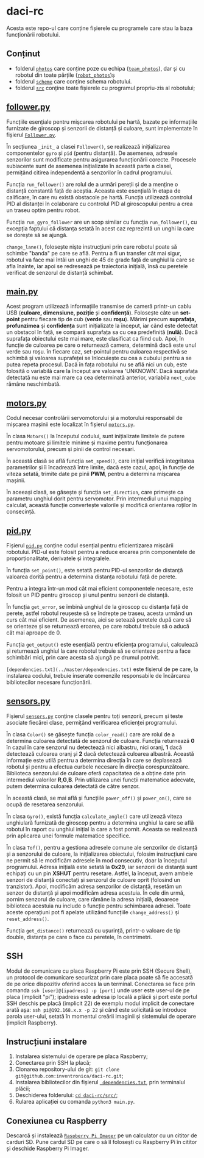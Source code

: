 # daci-rc

Acesta este repo-ul care conține fișierele cu programele care stau la baza funcționării robotului.

## Conținut

- folderul [`photos`](../master/photos) care  conține poze cu echipa ([`team_photos`](../master/photos/team_photos)), dar și cu robotul din toate părțile ([`robot_photos`](../master/photos/robot_photos))ș
- folderul [`scheme`](../master/scheme) care conține schema robotului.
- folderul [`src`](../master/src) conține toate fișierele cu programul propriu-zis al robotului;

## [follower.py](../master/src/follower.py)

Funcțiile esențiale pentru mișcarea robotului pe hartă, bazate pe informațiile furnizate de giroscop și senzorii de distanță și culoare, sunt implementate în fișierul [`Follower.py`](../master/src/follower.py).

În secțiunea `_init_` a clasei `Follower()`, se realizează inițializarea componentelor `gyro` și `pid` (pentru distanță). De asemenea, adresele senzorilor sunt modificate pentru asigurarea funcționării corecte. Procesele subiacente sunt de asemenea inițializate în această parte a clasei, permițând citirea independentă a senzorilor în cadrul programului.


Funcția `run_follower()` are rolul de a urmări pereții și de a menține o distanță constantă față de aceștia. Aceasta este esențială în etapa de calificare, în care nu există obstacole pe hartă. Funcția utilizează controlul PID al distanței în colaborare cu controlul PID al giroscopului pentru a crea un traseu optim pentru robot.

Funcția `run_gyro_follower` are un scop similar cu funcția `run_follower()`, cu excepția faptului că distanța setată în acest caz reprezintă un unghi la care se dorește să se ajungă.

`change_lane()`, folosește niște instrucțiuni prin care robotul poate să schimbe "banda" pe care se află. Pentru a fi un transfer cât mai sigur, robotul va face mai întâi un unghi de 45 de grade față de unghiul la care se afla înainte, iar apoi se redresează pe traiectoria inițială, însă cu peretele verificat de senzorul de distanță schimbat.

## [main.py](../master/src/main.py) 

Acest program utilizează informațiile transmise de cameră printr-un cablu USB (**culoare, dimensiune, poziție** și **confidență**). Folosește câte un **set-point** pentru fiecare tip de cub (**verde** sau **roșu**). Mărimi precum **suprafața, profunzimea** și **confidența** sunt inițializate la început, iar când este detectat un obstacol în față, se compară suprafața sa cu cea predefinită (**nulă**). Dacă
 suprafața obiectului este mai mare, este clasificat ca fiind cub. Apoi, în funcție de culoarea pe care o returnează camera, determină dacă este unul verde sau roșu. în fiecare caz, set-pointul pentru culoarea respectivă se schimbă și valoarea suprafeței se înlocuiește cu cea a cubului pentru a se putea repeta procesul. Dacă în fața robotului nu se află nici un cub, este folosită o variabilă care la început are valoarea 'UNKNOWN'. Dacă suprafața detectată nu este mai mare ca cea determinată anterior, variabila `next_cube` rămâne neschimbată.

 ## [motors.py](../master/src/motors.py)

Codul necesar controlării servomotorului și a motorului responsabil de mișcarea mașinii este localizat în fișierul [`motors.py`](../master/src/motors.py).

În clasa `Motors()` la începutul codului, sunt inițializate limitele de putere pentru motoare și limitele minime și maxime pentru funcționarea servomotorului, precum și pinii de control necesari.

În această clasă se află funcția `set_speed()`, care inițial verifică integritatea parametrilor și îi încadrează între limite, dacă este cazul, apoi, în funcție de viteza setată, trimite date pe pinii **PWM**, pentru a determina mișcarea mașinii.

În aceeași clasă, se găsește și funcția `set_direction`, care primește ca parametru unghiul dorit pentru servomotor. Prin intermediul unui mapping calculat, această funcție convertește valorile și modifică orientarea roților în consecință.

## [pid.py](../master/src/pid.py)
 
Fișierul [`pid.py`](../master/src/pid.py) conține codul esențial pentru eficientizarea mișcării robotului. PID-ul este folosit pentru a reduce eroarea prin componentele de proporționalitate, derivatele și integralele.

În funcția `set_point()`, este setată pentru PID-ul senzorilor de distanță valoarea dorită pentru a determina distanța robotului față de perete.

Pentru a integra într-un mod cât mai eficient componentele necesare, este folosit un PID pentru giroscop și unul pentru senzorii de distanță.

În funcția `get_error`, se îmbină unghiul de la giroscop cu distanța față de perete, astfel robotul reușeste să se îndrepte pe traseu, acesta urmând un curs cât mai eficient. De asemenea, aici se setează peretele după care să se orienteze și se returnează eroarea, pe care robotul trebuie să o aducă cât mai aproape de 0.

Funcția `get_output()` este esențială pentru eficiența programului, calculează și returnează unghiul la care robotul trebuie să se orienteze pentru a face schimbări mici, prin care acesta să ajungă pe drumul potrivit.

`[dependencies.txt](../master/dependencies.txt)` este fișierul de pe care, la instalarea codului, trebuie inserate comenzile responsabile de încărcarea bibliotecilor necesare funcționării.

 ## [sensors.py](../master/src/sensors.py)

Fișierul [`sensors.py`](../master/src/sensors.py) conține clasele pentru toți senzorii, precum și teste asociate fiecărei clase, permițând verificarea eficienței programului.

În clasa `Color()` se găsește funcția `color_read()` care are rolul de a determina culoarea detectată de senzorul de culoare. Funcția returnează **0** în cazul în care senzorul nu detectează nici albastru, nici oranj, **1** dacă detectează culoarea oranj și **2** dacă detectează culoarea albastră. Această informație este utilă pentru a determina direcția în care se deplasează robotul și pentru a efectua curbele necesare în direcția corespunzătoare. Biblioteca senzorului de culoare oferă capacitatea de a obține date prin intermediul valorilor **R**,**G**,**B**. Prin utilizarea unei funcții matematice adecvate, putem determina culoarea detectată de către senzor.

În această clasă, se mai află și funcțiile `power_off()` și `power_on()`, care se ocupă de resetarea senzorului.

În clasa `Gyro()`, există funcția `calculate_angle()` care utilizează viteza unghiulară furnizată de giroscop pentru a determina unghiul la care se află robotul în raport cu unghiul inițial la care a fost pornit. Aceasta se realizează prin aplicarea unei formule matematice specifice.

În clasa `Tof()`, pentru a gestiona adresele comune ale senzorilor de distanță și a senzorului de culoare, la inițializarea obiectului, folosim instrucțiuni care ne permit să le modificăm adresele în mod consecutiv, doar la începutul programului. Adresa inițială este setată la **0x29**, iar senzorii de distanță sunt echipați cu un pin **XSHUT** pentru resetare. Astfel, la început, avem ambele senzori de distanță conectați și senzorul de culoare oprit (folosind un tranzistor). Apoi, modificăm adresa senzorilor de distanță, resetăm un senzor de distanță și apoi modificăm adresa acestuia. În cele din urmă, pornim senzorul de culoare, care rămâne la adresa inițială, deoarece biblioteca acestuia nu include o funcție pentru schimbarea adresei. Toate aceste operațiuni pot fi apelate utilizând funcțiile `change_address()` și `reset_address()`.

Funcția `get_distance()` returnează cu ușurință, printr-o valoare de tip double, distanța pe care o face cu peretele, în centrimetri.

## SSH

Modul de comunicare cu placa Raspberry Pi este prin SSH (Secure Shell), un protocol de comunicare securizat prin care placa poate să fie accesată de pe orice dispozitiv oferind acces la un terminal. Conectarea se face prin comanda `ssh [user]@[ipadress] -p [port]` unde user este user-ul de pe placa (implicit "pi"); ipadress este adresa ip locală a plăcii și port este portul SSH deschis pe placă (implicit 22) de exemplu modul implicit de conectare arată așa: `ssh pi@192.168.x.x -p 22` și când este solicitată se introduce parola user-ului, setată în momentul creării imaginii și sistemului de operare (implicit Raspberry). 

## Instrucțiuni instalare 

1. Instalarea sistemului de operare pe placa Raspberry;
2. Conectarea prin SSH la placă;
3. Clonarea repository-ului de git: `git clone git@github.com:inventronica/daci-rc.git`;
4. Instalarea bibliotecilor din fișierul [` dependencies.txt`](../master/src/dependencies.txt), prin terminalul plăcii;
5. Deschiderea folderului: [`cd daci-rc/src/`](../master/src);
6. Rularea aplicației cu comanda `python3 main.py`.

## Conexiunea cu Raspberry 

Descarcă și instalează [`Raspberry Pi Imager`](www.raspberrypi.com/software/) pe un calculator cu un cititor de carduri SD. Pune cardul SD pe care o să îl folosești cu Raspberry Pi în cititor și deschide Raspberry Pi Imager. 
